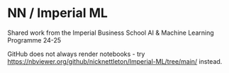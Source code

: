 # NN / Imperial ML

Shared work from the Imperial Business School AI & Machine Learning Programme 24-25

GitHub does not always render notebooks - try https://nbviewer.org/github/nicknettleton/Imperial-ML/tree/main/ instead.
